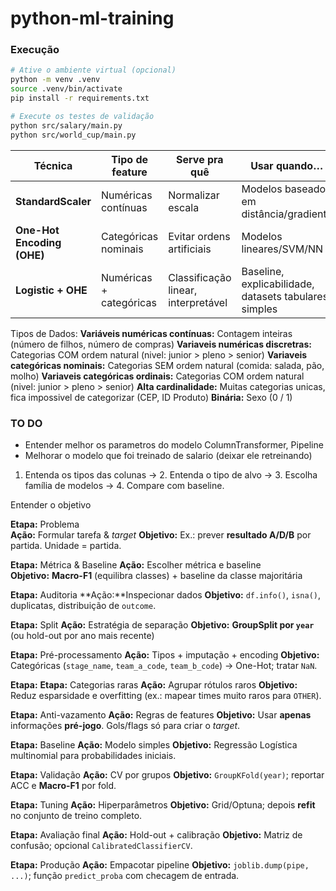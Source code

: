 # python-ml-training

### Execução

```bash
# Ative o ambiente virtual (opcional)
python -m venv .venv
source .venv/bin/activate
pip install -r requirements.txt

# Execute os testes de validação
python src/salary/main.py
python src/world_cup/main.py
```

| Técnica                    | Tipo de feature         | Serve pra quê                       | Usar quando…                                          |
| -------------------------- | ----------------------- | ----------------------------------- | ----------------------------------------------------- |
| **StandardScaler**         | Numéricas contínuas     | Normalizar escala                   | Modelos baseados em distância/gradiente               |
| **One-Hot Encoding (OHE)** | Categóricas nominais    | Evitar ordens artificiais           | Modelos lineares/SVM/NN                               |
| **Logistic + OHE**         | Numéricas + categóricas | Classificação linear, interpretável | Baseline, explicabilidade, datasets tabulares simples |

Tipos de Dados:
**Variáveis numéricas contínuas:** Contagem inteiras (número de filhos, número de compras)
**Variaveis numéricas discretras:** Categorias COM ordem natural (nivel: junior > pleno > senior)
**Variaveis categóricas nominais:** Categorias SEM ordem natural (comida: salada, pão, molho)
**Variaveis categóricas ordinais:** Categorias COM ordem natural (nivel: junior > pleno > senior)
**Alta cardinalidade:** Muitas categorias unicas, fica impossivel de categorizar (CEP, ID Produto)
**Binária:** Sexo (0 / 1)

### TO DO
- Entender melhor os parametros do modelo ColumnTransformer, Pipeline
- Melhorar o modelo que foi treinado de salario (deixar ele retreinando)

1. Entenda os tipos das colunas → 2. Entenda o tipo de alvo → 3. Escolha família de modelos → 4. Compare com baseline.

Entender o objetivo

**Etapa:** Problema           
**Ação:** Formular tarefa & *target*
**Objetivo:** Ex.: prever **resultado A/D/B** por partida. Unidade = partida.  

**Etapa:** Métrica & Baseline 
**Ação:** Escolher métrica e baseline  
**Objetivo:** **Macro-F1** (equilibra classes) + baseline da classe majoritária

**Etapa:** Auditoria
**Ação:**Inspecionar dados
**Objetivo:** `df.info()`, `isna()`, duplicatas, distribuição de `outcome`. 

**Etapa:** Split 
**Ação:** Estratégia de separação 
**Objetivo:** **GroupSplit por `year`** (ou hold-out por ano mais recente)

**Etapa:** Pré-processamento
**Ação:** Tipos + imputação + encoding
**Objetivo:** Categóricas (`stage_name`, `team_a_code`, `team_b_code`) → One-Hot; tratar `NaN`.

**Etapa:** **Etapa:** Categorias raras
**Ação:** Agrupar rótulos raros
**Objetivo:** Reduz esparsidade e overfitting (ex.: mapear times muito raros para `OTHER`). 
 
**Etapa:** Anti-vazamento
**Ação:** Regras de features
**Objetivo:** Usar **apenas** informações **pré-jogo**. Gols/flags só para criar o *target*.

**Etapa:** Baseline
**Ação:** Modelo simples
**Objetivo:** Regressão Logística multinomial para probabilidades iniciais.     

**Etapa:** Validação
**Ação:** CV por grupos
**Objetivo:** `GroupKFold(year)`; reportar ACC e **Macro-F1** por fold.  

**Etapa:** Tuning
**Ação:** Hiperparâmetros
**Objetivo:** Grid/Optuna; depois **refit** no conjunto de treino completo.  

**Etapa:** Avaliação final
**Ação:** Hold-out + calibração
**Objetivo:** Matriz de confusão; opcional `CalibratedClassifierCV`.   

**Etapa:** Produção
**Ação:** Empacotar pipeline
**Objetivo:** `joblib.dump(pipe, ...)`; função `predict_proba` com checagem de entrada.
